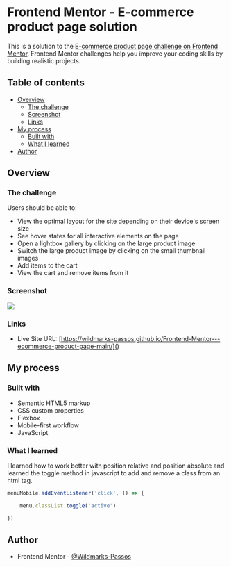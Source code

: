 # Frontend Mentor - E-commerce product page solution

This is a solution to the [E-commerce product page challenge on Frontend Mentor](https://www.frontendmentor.io/challenges/ecommerce-product-page-UPsZ9MJp6). Frontend Mentor challenges help you improve your coding skills by building realistic projects.

## Table of contents

- [Overview](#overview)
  - [The challenge](#the-challenge)
  - [Screenshot](#screenshot)
  - [Links](#links)
- [My process](#my-process)
  - [Built with](#built-with)
  - [What I learned](#what-i-learned)
- [Author](#author)

## Overview

### The challenge

Users should be able to:

- View the optimal layout for the site depending on their device's screen size
- See hover states for all interactive elements on the page
- Open a lightbox gallery by clicking on the large product image
- Switch the large product image by clicking on the small thumbnail images
- Add items to the cart
- View the cart and remove items from it

### Screenshot

![](./screenshot.jpg)

### Links

- Live Site URL: [https://wildmarks-passos.github.io/Frontend-Mentor---ecommerce-product-page-main/]()

## My process

### Built with

- Semantic HTML5 markup
- CSS custom properties
- Flexbox
- Mobile-first workflow
- JavaScript

### What I learned

I learned how to work better with position relative and position absolute and learned the toggle method in javascript to add and remove a class from an html tag.

```js
menuMobile.addEventListener('click', () => {

    menu.classList.toggle('active')

})
```

## Author

- Frontend Mentor - [@Wildmarks-Passos](https://www.frontendmentor.io/profile/Wildmarks-Passos)
